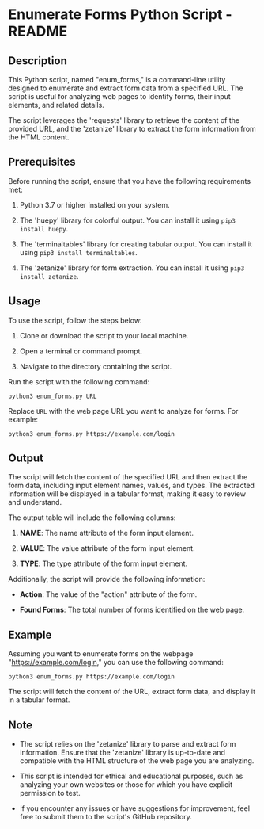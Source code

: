 # Enumerate Forms Python Script - README

## Description

This Python script, named "enum_forms," is a command-line utility designed to enumerate and extract form data from a specified URL. The script is useful for analyzing web pages to identify forms, their input elements, and related details.

The script leverages the 'requests' library to retrieve the content of the provided URL, and the 'zetanize' library to extract the form information from the HTML content.

## Prerequisites

Before running the script, ensure that you have the following requirements met:

1. Python 3.7 or higher installed on your system.

2. The 'huepy' library for colorful output. You can install it using `pip3 install huepy`.

3. The 'terminaltables' library for creating tabular output. You can install it using `pip3 install terminaltables`.

4. The 'zetanize' library for form extraction. You can install it using `pip3 install zetanize`.

## Usage

To use the script, follow the steps below:

1. Clone or download the script to your local machine.

2. Open a terminal or command prompt.

3. Navigate to the directory containing the script.

Run the script with the following command:

```
python3 enum_forms.py URL
```

Replace `URL` with the web page URL you want to analyze for forms. For example:

```
python3 enum_forms.py https://example.com/login
```

## Output

The script will fetch the content of the specified URL and then extract the form data, including input element names, values, and types. The extracted information will be displayed in a tabular format, making it easy to review and understand.

The output table will include the following columns:

1. **NAME**: The name attribute of the form input element.

2. **VALUE**: The value attribute of the form input element.

3. **TYPE**: The type attribute of the form input element.

Additionally, the script will provide the following information:

- **Action**: The value of the "action" attribute of the form.

- **Found Forms**: The total number of forms identified on the web page.

## Example

Assuming you want to enumerate forms on the webpage "https://example.com/login," you can use the following command:

```
python3 enum_forms.py https://example.com/login
```

The script will fetch the content of the URL, extract form data, and display it in a tabular format.

## Note

- The script relies on the 'zetanize' library to parse and extract form information. Ensure that the 'zetanize' library is up-to-date and compatible with the HTML structure of the web page you are analyzing.

- This script is intended for ethical and educational purposes, such as analyzing your own websites or those for which you have explicit permission to test.

- If you encounter any issues or have suggestions for improvement, feel free to submit them to the script's GitHub repository.
